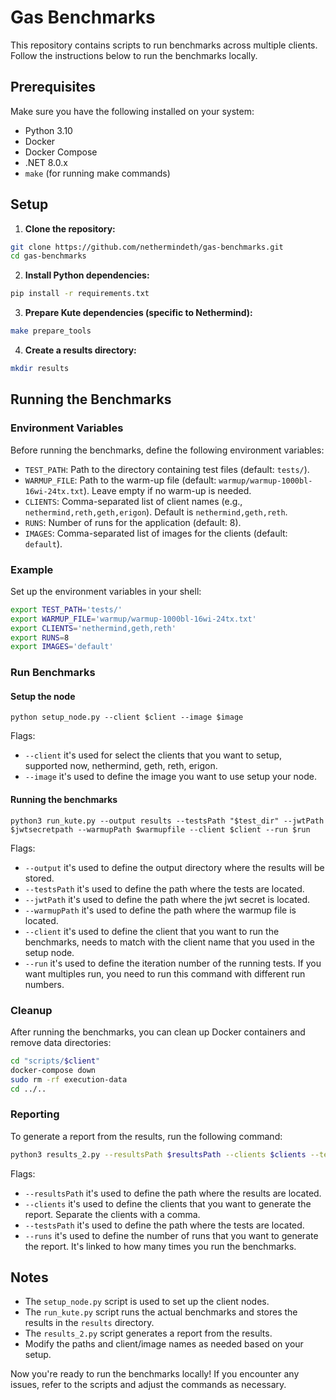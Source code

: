 # Gas Benchmarks

This repository contains scripts to run benchmarks across multiple clients.
Follow the instructions below to run the benchmarks locally.

## Prerequisites

Make sure you have the following installed on your system:

- Python 3.10
- Docker
- Docker Compose
- .NET 8.0.x
- `make` (for running make commands)

## Setup

1. **Clone the repository:**

```sh
git clone https://github.com/nethermindeth/gas-benchmarks.git
cd gas-benchmarks
```

2. **Install Python dependencies:**

```sh
pip install -r requirements.txt
```

3. **Prepare Kute dependencies (specific to Nethermind):**

```sh
make prepare_tools
```

4. **Create a results directory:**

```sh
mkdir results
```

## Running the Benchmarks

### Environment Variables

Before running the benchmarks, define the following environment variables:

- `TEST_PATH`: Path to the directory containing test files (default: `tests/`).
- `WARMUP_FILE`: Path to the warm-up file (default: `warmup/warmup-1000bl-16wi-24tx.txt`). Leave empty if no warm-up is
  needed.
- `CLIENTS`: Comma-separated list of client names (e.g., `nethermind,reth,geth,erigon`). Default
  is `nethermind,geth,reth`.
- `RUNS`: Number of runs for the application (default: 8).
- `IMAGES`: Comma-separated list of images for the clients (default: `default`).

### Example

Set up the environment variables in your shell:

```sh
export TEST_PATH='tests/'
export WARMUP_FILE='warmup/warmup-1000bl-16wi-24tx.txt'
export CLIENTS='nethermind,geth,reth'
export RUNS=8
export IMAGES='default'
```

### Run Benchmarks

#### Setup the node

```
python setup_node.py --client $client --image $image
```

Flags:

- `--client` it's used for select the clients that you want to setup, supported now, nethermind, geth, reth, erigon.
- `--image` it's used to define the image you want to use setup your node.

#### Running the benchmarks

```
python3 run_kute.py --output results --testsPath "$test_dir" --jwtPath $jwtsecretpath --warmupPath $warmupfile --client $client --run $run
```

Flags:

- `--output` it's used to define the output directory where the results will be stored.
- `--testsPath` it's used to define the path where the tests are located.
- `--jwtPath` it's used to define the path where the jwt secret is located.
- `--warmupPath` it's used to define the path where the warmup file is located.
- `--client` it's used to define the client that you want to run the benchmarks, needs to match with the client name
  that you used in the setup node.
- `--run` it's used to define the iteration number of the running tests. If you want multiples run, you need to run this
  command with different run numbers.

### Cleanup

After running the benchmarks, you can clean up Docker containers and remove data directories:

```sh
cd "scripts/$client"
docker-compose down
sudo rm -rf execution-data
cd ../..
```

### Reporting

To generate a report from the results, run the following command:

```sh
python3 results_2.py --resultsPath $resultsPath --clients $clients --testsPath $testsPath --runs $runs
```

Flags:

- `--resultsPath` it's used to define the path where the results are located.
- `--clients` it's used to define the clients that you want to generate the report. Separate the clients with a comma.
- `--testsPath` it's used to define the path where the tests are located.
- `--runs` it's used to define the number of runs that you want to generate the report. It's linked to how many times
  you run the benchmarks.

## Notes

- The `setup_node.py` script is used to set up the client nodes.
- The `run_kute.py` script runs the actual benchmarks and stores the results in the `results` directory.
- The `results_2.py` script generates a report from the results.
- Modify the paths and client/image names as needed based on your setup.

Now you're ready to run the benchmarks locally!
If you encounter any issues, refer to the scripts and adjust the commands as necessary.
